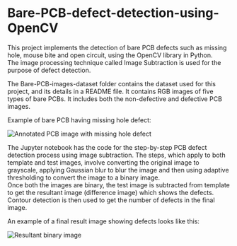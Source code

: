 # Bare-PCB-defect-detection-using-OpenCV

This project implements the detection of bare PCB defects such as missing hole, mouse bite and open circuit, using the OpenCV library in Python. 
<br> The image processing technique called Image Subtraction is used for the purpose of defect detection.

The Bare-PCB-images-dataset folder contains the dataset used for this project, and its details in a README file. It contains RGB images of five types of bare PCBs. It includes both the non-defective and defective PCB images.

Example of bare PCB having missing hole defect:

![Annotated PCB image with missing hole defect](https://user-images.githubusercontent.com/59477814/130058005-02531758-5d4f-47f9-bd61-749155690dab.png)


The Jupyter notebook has the code for the step-by-step PCB defect detection process using image subtraction. The steps, which apply to both template and test images, involve converting the original image to grayscale, applying Gaussian blur to blur the image and then using adaptive thresholding to convert the image to a binary image. 
<br> Once both the images are binary, the test image is subtracted from template to get the resultant image (difference image) which shows the defects. 
<br> Contour detection is then used to get the number of defects in the final image.

An example of a final result image showing defects looks like this:

![Resultant binary image](https://user-images.githubusercontent.com/59477814/130059689-0ed9bc9d-9b32-4961-bb89-cca6d2984a2d.png)
